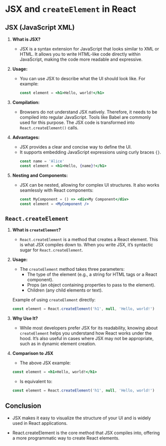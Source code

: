 # JSX and `createElement` in React

## JSX (JavaScript XML)

1. **What is JSX?**

   - JSX is a syntax extension for JavaScript that looks similar to XML or HTML. It allows you to write HTML-like code directly within JavaScript, making the code more readable and expressive.

2. **Usage:**

   - You can use JSX to describe what the UI should look like. For example:
     ```jsx
     const element = <h1>Hello, world!</h1>
     ```

3. **Compilation:**

   - Browsers do not understand JSX natively. Therefore, it needs to be compiled into regular JavaScript. Tools like Babel are commonly used for this purpose. The JSX code is transformed into `React.createElement()` calls.

4. **Advantages:**

   - JSX provides a clear and concise way to define the UI.
   - It supports embedding JavaScript expressions using curly braces `{}`.
     ```jsx
     const name = 'Alice'
     const element = <h1>Hello, {name}!</h1>
     ```

5. **Nesting and Components:**
   - JSX can be nested, allowing for complex UI structures. It also works seamlessly with React components:
     ```jsx
     const MyComponent = () => <div>My Component</div>
     const element = <MyComponent />
     ```

## `React.createElement`

1. **What is `createElement`?**

   - `React.createElement` is a method that creates a React element. This is what JSX compiles down to. When you write JSX, it’s syntactic sugar for `React.createElement`.

2. **Usage:**

   - The `createElement` method takes three parameters:
     - The type of the element (e.g., a string for HTML tags or a React component).
     - Props (an object containing properties to pass to the element).
     - Children (any child elements or text).

   Example of using `createElement` directly:

   ```javascript
   const element = React.createElement('h1', null, 'Hello, world!')
   ```

3. **Why Use It?**

   - While most developers prefer JSX for its readability, knowing about `createElement` helps you understand how React works under the hood. It’s also useful in cases where JSX may not be appropriate, such as in dynamic element creation.

4. **Comparison to JSX**

   - The above JSX example:

   ```jsx
   const element = <h1>Hello, world!</h1>
   ```

   - Is equivalent to:

   ```jsx
   const element = React.createElement('h1', null, 'Hello, world!')
   ```

## Conclusion

- JSX makes it easy to visualize the structure of your UI and is widely used in React applications.

- React.createElement is the core method that JSX compiles into, offering a more programmatic way to create React elements.
